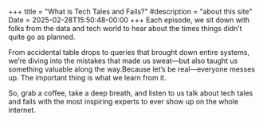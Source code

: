 +++
title = "What is Tech Tales and Fails?"
#description = "about this site"
Date = 2025-02-28T15:50:48-00:00
+++
Each episode, we sit down with folks from the data and tech world to hear about the times things didn’t quite go as planned.

From accidental table drops to queries that brought down entire systems, we’re diving into the mistakes that made us sweat—but also taught us something valuable along the way.Because let’s be real—everyone messes up. The important thing is what we learn from it.

So, grab a coffee, take a deep breath, and listen to us talk about tech tales and fails with the most inspiring experts to ever show up on the whole internet.